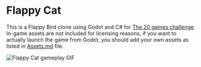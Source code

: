# Flappy Cat
This is a Flappy Bird clone using Godot and C# for [The 20 games challenge](https://20_games_challenge.gitlab.io/). In-game assets are not included for licensing reasons, if you want to actually launch the game from Godot, you should add your own assets as listed in [Assets.md](Assets.md) file.

![Flappy Cat gameplay GIF](https://media.giphy.com/media/v1.Y2lkPTc5MGI3NjExN2RrbTJqNTZ0dTk2YXZpMzVocGNnZ3NzdWltMWdudGpla2xxZzUxeCZlcD12MV9pbnRlcm5hbF9naWZfYnlfaWQmY3Q9Zw/LQedZx9mhd88FS7Fvs/giphy.gif)

